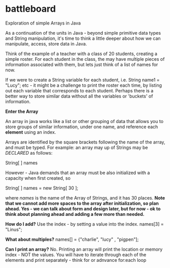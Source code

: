 # battleboard
Exploration of simple Arrays in Java

As a continuation of the units in Java - beyond simple primitive data types and String manipulation, it's time to think a little deeper about how we can manipulate, access, store data in Java.

Think of the example of a teacher with a class of 20 students, creating a simple roster.
For each student in the class, the may have multiple pieces of information associated with them, but lets just think of a list of names for now.

If we were to create a String variable for each student, i.e. String name1 = "Lucy"; etc - it might be a challenge to print the roster each time, by listing out each variable that corresponds to each student.  Perhaps there is a better way to store similar data without all the variables or 'buckets' of information.

**Enter the Array**

An array in java works like a list or other grouping of data that allows you to store groups of similar information, under one name, and reference each **element** using an index.

Arrays are identified by the square brackets following the name of the array, and must be typed.
For example:  an array may up of Strings may be *DECLARED* as follows:

String[ ] names

However - Java demands that an array must be also initialized with a capacity when first created, so

String[ ] names = new String[ 30 ];

where *names* is the name of the Array of Strings, and it has 30 places.  **Note that we cannot add more spaces to the array after initialization, so plan ahead.  Yes - we can talk about form and design later, but for now - ok to think about planning ahead and adding a few more than needed.**

**How do I add?**
Use the index - by setting a value into the index.
names[3] = "Linus";

**What about multiples?**
  names[] = {"charlie", "lucy" , "pigpen"];

**Can I print an array?**
  No. Printing an array will print the location or memory index - NOT the values.
  You will have to iterate through each of the elements and print separately - think for or adnvance for:each loop
  


